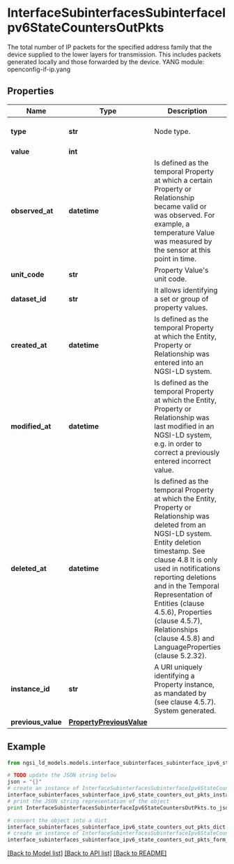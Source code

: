 # InterfaceSubinterfacesSubinterfaceIpv6StateCountersOutPkts

The total number of IP packets for the specified address family that the device supplied to the lower layers for transmission. This includes packets generated locally and those forwarded by the device.  YANG module: openconfig-if-ip.yang 

## Properties

Name | Type | Description | Notes
------------ | ------------- | ------------- | -------------
**type** | **str** | Node type.  | [optional] [default to 'Property']
**value** | **int** |  | 
**observed_at** | **datetime** | Is defined as the temporal Property at which a certain Property or Relationship became valid or was observed. For example, a temperature Value was measured by the sensor at this point in time.  | [optional] 
**unit_code** | **str** | Property Value&#39;s unit code.  | [optional] 
**dataset_id** | **str** | It allows identifying a set or group of property values.  | [optional] 
**created_at** | **datetime** | Is defined as the temporal Property at which the Entity, Property or Relationship was entered into an NGSI-LD system.  | [optional] [readonly] 
**modified_at** | **datetime** | Is defined as the temporal Property at which the Entity, Property or Relationship was last modified in an NGSI-LD system, e.g. in order to correct a previously entered incorrect value.  | [optional] [readonly] 
**deleted_at** | **datetime** | Is defined as the temporal Property at which the Entity, Property or Relationship was deleted from an NGSI-LD system.  Entity deletion timestamp. See clause 4.8 It is only used in notifications reporting deletions and in the Temporal Representation of Entities (clause 4.5.6), Properties (clause 4.5.7), Relationships (clause 4.5.8) and LanguageProperties (clause 5.2.32).  | [optional] [readonly] 
**instance_id** | **str** | A URI uniquely identifying a Property instance, as mandated by (see clause 4.5.7). System generated.  | [optional] [readonly] 
**previous_value** | [**PropertyPreviousValue**](PropertyPreviousValue.md) |  | [optional] 

## Example

```python
from ngsi_ld_models.models.interface_subinterfaces_subinterface_ipv6_state_counters_out_pkts import InterfaceSubinterfacesSubinterfaceIpv6StateCountersOutPkts

# TODO update the JSON string below
json = "{}"
# create an instance of InterfaceSubinterfacesSubinterfaceIpv6StateCountersOutPkts from a JSON string
interface_subinterfaces_subinterface_ipv6_state_counters_out_pkts_instance = InterfaceSubinterfacesSubinterfaceIpv6StateCountersOutPkts.from_json(json)
# print the JSON string representation of the object
print InterfaceSubinterfacesSubinterfaceIpv6StateCountersOutPkts.to_json()

# convert the object into a dict
interface_subinterfaces_subinterface_ipv6_state_counters_out_pkts_dict = interface_subinterfaces_subinterface_ipv6_state_counters_out_pkts_instance.to_dict()
# create an instance of InterfaceSubinterfacesSubinterfaceIpv6StateCountersOutPkts from a dict
interface_subinterfaces_subinterface_ipv6_state_counters_out_pkts_form_dict = interface_subinterfaces_subinterface_ipv6_state_counters_out_pkts.from_dict(interface_subinterfaces_subinterface_ipv6_state_counters_out_pkts_dict)
```
[[Back to Model list]](../README.md#documentation-for-models) [[Back to API list]](../README.md#documentation-for-api-endpoints) [[Back to README]](../README.md)


